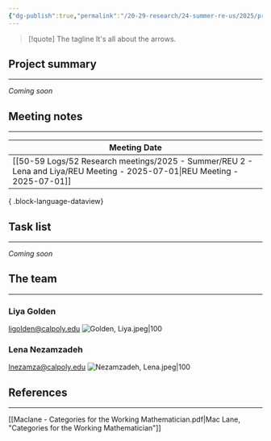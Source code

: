 ```yaml
---
{"dg-publish":true,"permalink":"/20-29-research/24-summer-re-us/2025/project-single-arrow/summer-reu-2025-project-arrow/","updated":"2025-06-27T13:59:36-07:00"}
---
```



> [!quote] The tagline
> It's all about the arrows.

## Project summary
---

*Coming soon*

## Meeting notes
---

| Meeting Date                                                                                                                  |
| ----------------------------------------------------------------------------------------------------------------------------- |
| [[50-59 Logs/52 Research meetings/2025 - Summer/REU 2 - Lena and Liya/REU Meeting - 2025-07-01\|REU Meeting - 2025-07-01]] |

{ .block-language-dataview}


## Task list
---

*Coming soon*


## The team
---
### Liya Golden
ligolden@calpoly.edu
![Golden, Liya.jpeg|100](/img/user/90-99%20Meta/91%20Images/Headshots/Golden,%20Liya.jpeg)

### Lena Nezamzadeh
lnezamza@calpoly.edu
![Nezamzadeh, Lena.jpeg|100](/img/user/90-99%20Meta/91%20Images/Headshots/Nezamzadeh,%20Lena.jpeg)


## References
---

[[Maclane - Categories for the Working Mathematician.pdf|Mac Lane, "Categories for the Working Mathematician"]]